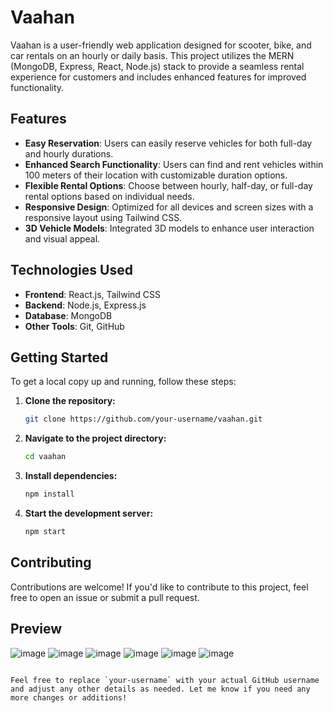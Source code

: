# Vaahan

Vaahan is a user-friendly web application designed for scooter, bike, and car rentals on an hourly or daily basis. This project utilizes the MERN (MongoDB, Express, React, Node.js) stack to provide a seamless rental experience for customers and includes enhanced features for improved functionality.



## Features

- **Easy Reservation**: Users can easily reserve vehicles for both full-day and hourly durations.
- **Enhanced Search Functionality**: Users can find and rent vehicles within 100 meters of their location with customizable duration options.
- **Flexible Rental Options**: Choose between hourly, half-day, or full-day rental options based on individual needs.
- **Responsive Design**: Optimized for all devices and screen sizes with a responsive layout using Tailwind CSS.
- **3D Vehicle Models**: Integrated 3D models to enhance user interaction and visual appeal.

## Technologies Used

- **Frontend**: React.js, Tailwind CSS
- **Backend**: Node.js, Express.js
- **Database**: MongoDB
- **Other Tools**: Git, GitHub

## Getting Started

To get a local copy up and running, follow these steps:

1. **Clone the repository:**
   ```bash
   git clone https://github.com/your-username/vaahan.git
   ```

2. **Navigate to the project directory:**
   ```bash
   cd vaahan
   ```

3. **Install dependencies:**
   ```bash
   npm install
   ```

4. **Start the development server:**
   ```bash
   npm start
   ```

## Contributing

Contributions are welcome! If you'd like to contribute to this project, feel free to open an issue or submit a pull request.

## Preview

![image](https://github.com/Rishi01Prince/Easy-Reach-2.0/assets/117525650/ac5afad2-843d-4b1f-8392-eb831432fc78)
![image](https://github.com/Rishi01Prince/Easy-Reach-2.0/assets/117525650/a9ee3dfd-300f-41d8-ae93-deaf26c8e4d9)
![image](https://github.com/Rishi01Prince/Easy-Reach-2.0/assets/117525650/6d334d45-e33f-466e-b854-cc3c3e79532a)
![image](https://github.com/Rishi01Prince/Easy-Reach-2.0/assets/117525650/be517865-a408-4a07-8cb1-47e8acc70e2b)
![image](https://github.com/Rishi01Prince/Easy-Reach-2.0/assets/117525650/d8d6f0f5-8788-4da4-a0e6-d3d63fcb3fb7)
![image](https://github.com/Rishi01Prince/Easy-Reach-2.0/assets/117525650/516d35d0-1341-4c39-ae21-e486c6b8676a)
```

Feel free to replace `your-username` with your actual GitHub username and adjust any other details as needed. Let me know if you need any more changes or additions!